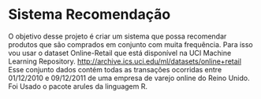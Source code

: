 # Sistema Recomendação

O objetivo desse projeto é criar um sistema que possa recomendar produtos que são comprados em conjunto com muita frequência. Para isso vou usar o dataset Online-Retail que está disponível na UCI Machine Learning Repository. http://archive.ics.uci.edu/ml/datasets/online+retail
Esse conjunto dados contém todas as transações ocorridas entre 01/12/2010 e 09/12/2011 de uma empresa de varejo online do Reino Unido.
Foi Usado o pacote arules da linguagem R.
